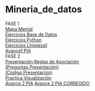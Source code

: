 # Mineria_de_datos
FASE 1  
[Mapa Mental](https://github.com/KatiaOrtiz20/Mineria_de_datos/blob/main/MapaMental_1_1799830.pdf)    
[Ejercicios Base de Datos](https://github.com/KatiaOrtiz20/Mineria_de_datos/blob/main/Equipo5-%20Ejercicio%20Base%20de%20Datos.pdf)  
[Ejercicios Python](https://github.com/KatiaOrtiz20/Mineria_de_datos/blob/main/EjerciciosBasicosPython1.ipynb)  
[Ejercicios Limpieza1](https://github.com/KatiaOrtiz20/Mineria_de_datos/blob/main/Ej_Limpieza_Equipo5.ipynb)  
[Avance1 PIA](https://github.com/KatiaOrtiz20/Mineria_de_datos/blob/main/Avance1_PIA_Equipo5.ipynb)  
FASE 2  
[Presentación Reglas de Asociación](https://github.com/KatiaOrtiz20/Mineria_de_datos/blob/main/Presentaci%C3%B3n_ReglasdeAsociaci%C3%B3n_Equipo5.pdf)  
[(Preguntas Presentación)](https://github.com/SebastianCanizales/SebastianCan/blob/main/Preguntas_Equipo5.pf)    
[(Código Presentación)](https://github.com/lluviaeliiza/Mineria-de-Datos/blob/main/C%C3%B3digo_de_la_presentaci%C3%B3n.ipyb)  
[Practica Visualización](https://github.com/KatiaOrtiz20/Mineria_de_datos/blob/main/Pr%C3%A1ctica_Visualizaci%C3%B3n.ipynb)  
[Avance 2 PIA](https://github.com/lluviaeliiza/Mineria-de-Datos/blob/main/Segundo_Avance_PIA.ipynb)
[Avance 2 PIA CORREGIDO]( https://github.com/KatiaOrtiz20/Mineria_de_datos/blob/main/Segundo_Avance_PIA_CORREGIDO.ipynb)
